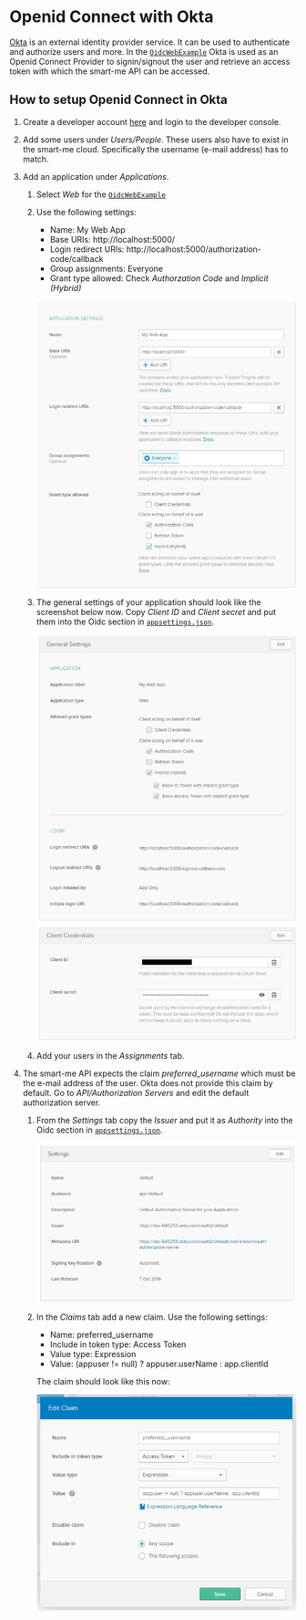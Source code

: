 # Openid Connect with Okta

[Okta](https://www.okta.com) is an external identity provider service. It can be used to authenticate and authorize users and more. In the [`OidcWebExample`](../Src/OidcWebExample) Okta is used as an Openid Connect Provider to signin/signout the user and retrieve an access token with which the smart-me API can be accessed.

## How to setup Openid Connect in Okta

1. Create a developer account [here](https://developer.okta.com/) and login to the developer console.

2. Add some users under _Users/People_. These users also have to exist in the smart-me cloud. Specifically the username (e-mail address) has to match.

3. Add an application under _Applications_.
    1. Select _Web_ for the [`OidcWebExample`](../Src/OidcWebExample)
    2. Use the following settings:
        * Name: My Web App
        * Base URIs: http://localhost:5000/
        * Login redirect URIs: http://localhost:5000/authorization-code/callback
        * Group assignments: Everyone
        * Grant type allowed: Check _Authorzation Code_ and _Implicit (Hybrid)_

       ![Okta create new application](okta-imgs/create-new-application.png)

    3. The general settings of your application should look like the screenshot below now. Copy _Client ID_ and _Client secret_ and put them into the Oidc section in [`appsettings.json`](../Src/OidcWebExample/appsettings.json).

       ![Okta application general settings](okta-imgs/application-general-settings.png)

    4. Add your users in the _Assignments_ tab.

4. The smart-me API expects the claim _preferred_username_ which must be the e-mail address of the user. Okta does not provide this claim by default. Go to _API/Authorization Servers_ and edit the default authorization server.

    1. From the _Settings_ tab copy the _Issuer_ and put it as _Authority_ into the Oidc section in [`appsettings.json`](../Src/OidcWebExample/appsettings.json).

        ![Okta authorization server settings](okta-imgs/auth-server-settings.png)

    2. In the _Claims_ tab add a new claim. Use the following settings:
        * Name: preferred_username
        * Include in token type: Access Token
        * Value type: Expression
        * Value: (appuser != null) ? appuser.userName : app.clientId
    
        The claim should look like this now:

        ![Okta authorization server claim](okta-imgs/auth-server-claim.png)